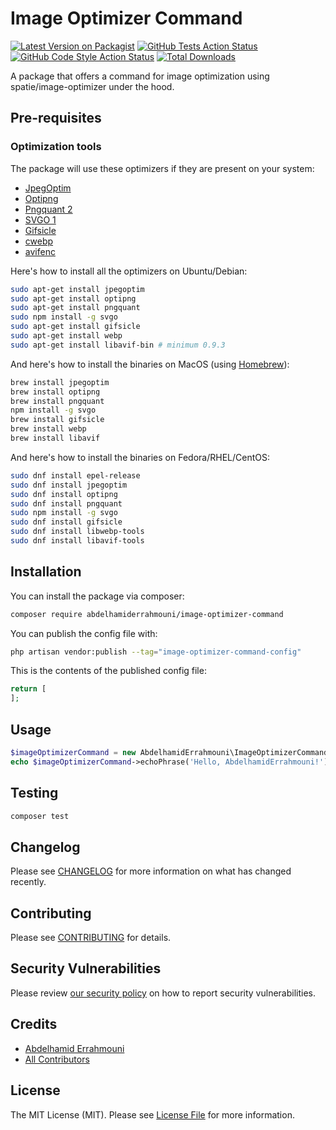 # Image Optimizer Command

[![Latest Version on Packagist](https://img.shields.io/packagist/v/abdelhamiderrahmouni/image-optimizer-command.svg?style=flat-square)](https://packagist.org/packages/abdelhamiderrahmouni/image-optimizer-command)
[![GitHub Tests Action Status](https://img.shields.io/github/actions/workflow/status/abdelhamiderrahmouni/image-optimizer-command/run-tests.yml?branch=main&label=tests&style=flat-square)](https://github.com/abdelhamiderrahmouni/image-optimizer-command/actions?query=workflow%3Arun-tests+branch%3Amain)
[![GitHub Code Style Action Status](https://img.shields.io/github/actions/workflow/status/abdelhamiderrahmouni/image-optimizer-command/fix-php-code-style-issues.yml?branch=main&label=code%20style&style=flat-square)](https://github.com/abdelhamiderrahmouni/image-optimizer-command/actions?query=workflow%3A"Fix+PHP+code+style+issues"+branch%3Amain)
[![Total Downloads](https://img.shields.io/packagist/dt/abdelhamiderrahmouni/image-optimizer-command.svg?style=flat-square)](https://packagist.org/packages/abdelhamiderrahmouni/image-optimizer-command)

A package that offers a command for image optimization using spatie/image-optimizer under the hood.

## Pre-requisites

### Optimization tools

The package will use these optimizers if they are present on your system:

- [JpegOptim](https://github.com/tjko/jpegoptim)
- [Optipng](http://optipng.sourceforge.net/)
- [Pngquant 2](https://pngquant.org/)
- [SVGO 1](https://github.com/svg/svgo)
- [Gifsicle](http://www.lcdf.org/gifsicle/)
- [cwebp](https://developers.google.com/speed/webp/docs/precompiled)
- [avifenc](https://github.com/AOMediaCodec/libavif/blob/main/doc/avifenc.1.md)

Here's how to install all the optimizers on Ubuntu/Debian:

```bash
sudo apt-get install jpegoptim
sudo apt-get install optipng
sudo apt-get install pngquant
sudo npm install -g svgo
sudo apt-get install gifsicle
sudo apt-get install webp
sudo apt-get install libavif-bin # minimum 0.9.3
```

And here's how to install the binaries on MacOS (using [Homebrew](https://brew.sh/)):

```bash
brew install jpegoptim
brew install optipng
brew install pngquant
npm install -g svgo
brew install gifsicle
brew install webp
brew install libavif
```

And here's how to install the binaries on Fedora/RHEL/CentOS:

```bash
sudo dnf install epel-release
sudo dnf install jpegoptim
sudo dnf install optipng
sudo dnf install pngquant
sudo npm install -g svgo
sudo dnf install gifsicle
sudo dnf install libwebp-tools
sudo dnf install libavif-tools
```

## Installation

You can install the package via composer:

```bash
composer require abdelhamiderrahmouni/image-optimizer-command
```

You can publish the config file with:

```bash
php artisan vendor:publish --tag="image-optimizer-command-config"
```

This is the contents of the published config file:

```php
return [
];
```

## Usage

```php
$imageOptimizerCommand = new AbdelhamidErrahmouni\ImageOptimizerCommand();
echo $imageOptimizerCommand->echoPhrase('Hello, AbdelhamidErrahmouni!');
```

## Testing

```bash
composer test
```

## Changelog

Please see [CHANGELOG](CHANGELOG.md) for more information on what has changed recently.

## Contributing

Please see [CONTRIBUTING](CONTRIBUTING.md) for details.

## Security Vulnerabilities

Please review [our security policy](../../security/policy) on how to report security vulnerabilities.

## Credits

- [Abdelhamid Errahmouni](https://github.com/abdelhamiderrahmouni)
- [All Contributors](../../contributors)

## License

The MIT License (MIT). Please see [License File](LICENSE.md) for more information.

